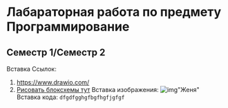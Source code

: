 # Лабараторная работа по предмету Программирование
## Семестр 1/Семестр 2

Вставка Ссылок:
1. <https://www.drawio.com/>
2. [Рисовать блоксхемы тут](https://www.drawio.com/ "Текст")
Вставка изображения:
![img](https://cdn1.ozone.ru/s3/multimedia-j/6630304447.jpg)"Женя"
Вставка кода:
```dfgdfgghgfbgfhgfjgfgf```
